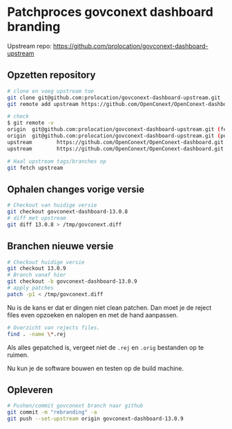 # Patchproces govconext dashboard branding

Upstream repo: https://github.com/prolocation/govconext-dashboard-upstream

## Opzetten repository

```sh
# clone en voeg upstream toe
git clone git@github.com:prolocation/govconext-dashboard-upstream.git
git remote add upstream https://github.com/OpenConext/OpenConext-dashboard.git

# check
$ git remote -v
origin  git@github.com:prolocation/govconext-dashboard-upstream.git (fetch)
origin  git@github.com:prolocation/govconext-dashboard-upstream.git (push)
upstream        https://github.com/OpenConext/OpenConext-dashboard.git (fetch)
upstream        https://github.com/OpenConext/OpenConext-dashboard.git (push)

# Haal upstream tags/branches op
git fetch upstream
```

## Ophalen changes vorige versie

```sh
# Checkout van huidige versie
git checkout govconext-dashboard-13.0.8
# diff met upstream
git diff 13.0.8 > /tmp/govconext.diff
```

## Branchen nieuwe versie

```sh
# Checkout huidige versie
git checkout 13.0.9
# Branch vanaf hier
git checkout -b govconext-dashboard-13.0.9
# apply patches
patch -p1 < /tmp/govconext.diff
```

Nu is de kans er dat er dingen niet clean patchen. Dan moet je de reject files even opzoeken en nalopen en met de hand aanpassen. 

```sh
# Overzicht van rejects files.
find . -name \*.rej
```

Als alles gepatched is, vergeet niet de `.rej` en `.orig` bestanden op te ruimen.

Nu kun je de software bouwen en testen op de build machine.

## Opleveren

```sh
# Pushen/commit govconext branch naar github
git commit -m "rebranding" -a
git push --set-upstream origin govconext-dashboard-13.0.9
```

